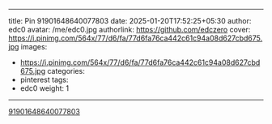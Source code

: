 
---
title: Pin 91901648640077803
date: 2025-01-20T17:52:25+05:30
author: edc0
avatar: /me/edc0.jpg
authorlink: https://github.com/edczero
cover: https://i.pinimg.com/564x/77/d6/fa/77d6fa76ca442c61c94a08d627cbd675.jpg
images:
   - https://i.pinimg.com/564x/77/d6/fa/77d6fa76ca442c61c94a08d627cbd675.jpg
categories:
  - pinterest
tags:
  - edc0
weight: 1
---

<!--more-->

[91901648640077803](https://in.pinterest.com/pin/91901648640077803/)

	